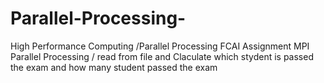 # Parallel-Processing-
High Performance Computing /Parallel Processing FCAI Assignment
MPI Parallel Processing / read from file and Claculate which stydent is passed the exam and how many student passed the exam
